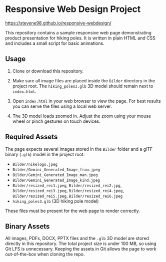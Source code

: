 # Responsive Web Design Project


https://stevene98.github.io/responsive-webdesign/

This repository contains a sample responsive web page demonstrating product presentation for hiking poles. It is written in plain HTML and CSS and includes a small script for basic animations.

## Usage

1. Clone or download this repository.
2. Make sure all image files are placed inside the `Bilder` directory in the project root. The `hiking_poles3.glb` 3D model should remain next to `index.html`.
3. Open `index.html` in your web browser to view the page. For best results you can serve the files using a local web server.

4. The 3D model loads zoomed in. Adjust the zoom using your mouse wheel or pinch gestures on touch devices.
## Required Assets

The page expects several images stored in the `Bilder` folder and a glTF binary (`.glb`) model in the project root:

- `Bilder/nikelogo.jpeg`
- `Bilder/Gemini_Generated_Image_frau.jpeg`
- `Bilder/Gemini_Generated_Image_man.jpeg`
- `Bilder/Gemini_Generated_Image_kind.jpeg`
- `Bilder/resized_rei1.jpeg`, `Bilder/resized_rei2.jpg`, `Bilder/resized_rei3.jpeg`, `Bilder/resized_rei4.jpeg`, `Bilder/resized_rei5.jpeg`, `Bilder/resized_rei6.jpeg`
- `hiking_poles3.glb` (3D hiking pole model)

These files must be present for the web page to render correctly.

## Binary Assets

All images, PDFs, DOCX, PPTX files and the `.glb` 3D model are stored directly in this repository. The total project size is under 100&nbsp;MB, so using Git LFS is unnecessary. Keeping the assets in Git allows the page to work out-of-the-box when cloning the repo.
